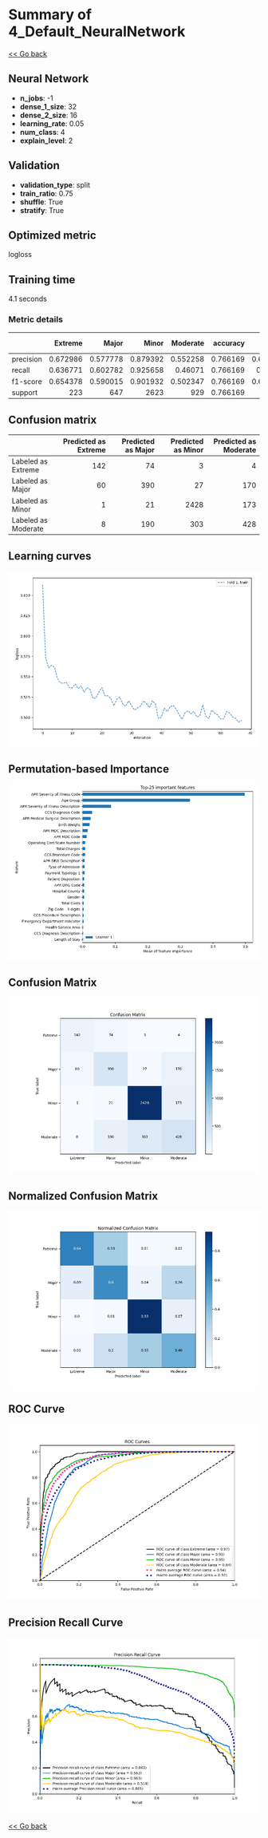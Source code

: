 # Summary of 4_Default_NeuralNetwork

[<< Go back](../README.md)


## Neural Network
- **n_jobs**: -1
- **dense_1_size**: 32
- **dense_2_size**: 16
- **learning_rate**: 0.05
- **num_class**: 4
- **explain_level**: 2

## Validation
 - **validation_type**: split
 - **train_ratio**: 0.75
 - **shuffle**: True
 - **stratify**: True

## Optimized metric
logloss

## Training time

4.1 seconds

### Metric details
|           |    Extreme |      Major |       Minor |   Moderate |   accuracy |   macro avg |   weighted avg |   logloss |
|:----------|-----------:|-----------:|------------:|-----------:|-----------:|------------:|---------------:|----------:|
| precision |   0.672986 |   0.577778 |    0.879392 |   0.552258 |   0.766169 |    0.670603 |       0.756126 |  0.565377 |
| recall    |   0.636771 |   0.602782 |    0.925658 |   0.46071  |   0.766169 |    0.65648  |       0.766169 |  0.565377 |
| f1-score  |   0.654378 |   0.590015 |    0.901932 |   0.502347 |   0.766169 |    0.662168 |       0.759863 |  0.565377 |
| support   | 223        | 647        | 2623        | 929        |   0.766169 | 4422        |    4422        |  0.565377 |


## Confusion matrix
|                     |   Predicted as Extreme |   Predicted as Major |   Predicted as Minor |   Predicted as Moderate |
|:--------------------|-----------------------:|---------------------:|---------------------:|------------------------:|
| Labeled as Extreme  |                    142 |                   74 |                    3 |                       4 |
| Labeled as Major    |                     60 |                  390 |                   27 |                     170 |
| Labeled as Minor    |                      1 |                   21 |                 2428 |                     173 |
| Labeled as Moderate |                      8 |                  190 |                  303 |                     428 |

## Learning curves
![Learning curves](learning_curves.png)

## Permutation-based Importance
![Permutation-based Importance](permutation_importance.png)
## Confusion Matrix

![Confusion Matrix](confusion_matrix.png)


## Normalized Confusion Matrix

![Normalized Confusion Matrix](confusion_matrix_normalized.png)


## ROC Curve

![ROC Curve](roc_curve.png)


## Precision Recall Curve

![Precision Recall Curve](precision_recall_curve.png)



[<< Go back](../README.md)
